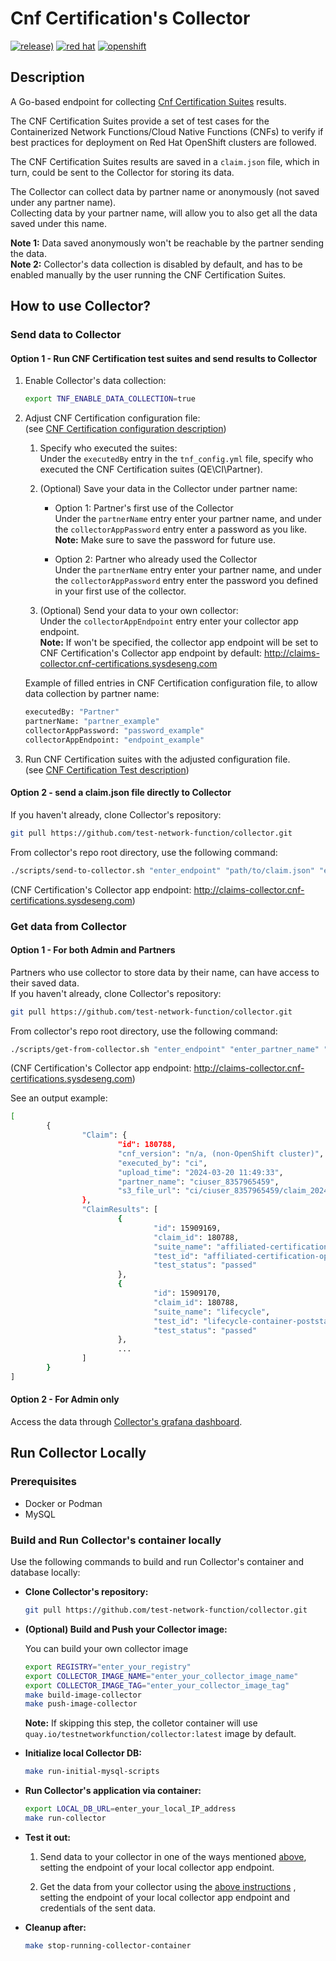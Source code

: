 # Cnf Certification's Collector

[![release)](https://img.shields.io/github/v/release/test-network-function/collector?color=blue&label=%20&logo=semver&logoColor=white&style=flat)](https://github.com/test-network-function/collector/releases)
[![red hat](https://img.shields.io/badge/red%20hat---?color=gray&logo=redhat&logoColor=red&style=flat)](https://www.redhat.com)
[![openshift](https://img.shields.io/badge/openshift---?color=gray&logo=redhatopenshift&logoColor=red&style=flat)](https://www.redhat.com/en/technologies/cloud-computing/openshift)

## Description

A Go-based endpoint for collecting
[Cnf Certification Suites](https://github.com/test-network-function/cnf-certification-test)
results.

The CNF Certification Suites provide a set of test cases for the
Containerized Network Functions/Cloud Native Functions (CNFs) to verify if
best practices for deployment on Red Hat OpenShift clusters are followed.

The CNF Certification Suites results are saved in a `claim.json` file,
which in turn, could be sent to the Collector for storing its data.

The Collector can collect data by partner name or anonymously
(not saved under any partner name).\
Collecting data by your partner name,
will allow you to also get all the data saved under this name.

**Note 1:** Data saved anonymously won't be reachable
by the partner sending the data.\
**Note 2:** Collector's data collection is disabled by default,
and has to be enabled manually by the user running the CNF Certification Suites.

## How to use Collector?

### Send data to Collector

#### Option 1 - Run CNF Certification test suites and send results to Collector

1. Enable Collector's data collection:

    ```sh
    export TNF_ENABLE_DATA_COLLECTION=true
    ```

2. Adjust CNF Certification configuration file:\
    (see [CNF Certification configuration description](https://test-network-function.github.io/cnf-certification-test/configuration/))

    1. Specify who executed the suites:\
    Under the `executedBy` entry in the `tnf_config.yml` file,
    specify who executed the CNF Certification suites (QE\CI\Partner).

    2. (Optional) Save your data in the Collector under partner name:
        * Option 1: Partner's first use of the Collector\
        Under the `partnerName` entry enter your partner name,
        and under the `collectorAppPassword` entry enter a password as you like.\
        **Note:** Make sure to save the password for future use.

        * Option 2: Partner who already used the Collector\
        Under the `partnerName` entry enter your partner name,
        and under the `collectorAppPassword` entry enter the password
        you defined in your first use of the collector.

    3. (Optional) Send your data to your own collector:\
        Under the `collectorAppEndpoint` entry enter your collector app
        endpoint.\
        **Note:** If won't be specified, the collector app endpoint
        will be set to CNF Certification's Collector app endpoint
        by default: <!-- markdownlint-disable -->
        http://claims-collector.cnf-certifications.sysdeseng.com
        <!-- markdownlint-enable -->

    Example of filled entries in CNF Certification configuration file,
    to allow data collection by partner name:

    ```sh
    executedBy: "Partner"
    partnerName: "partner_example"
    collectorAppPassword: "password_example"
    collectorAppEndpoint: "endpoint_example"
    ```

3. Run CNF Certification suites with the adjusted configuration file.\
 (see [CNF Certification Test description](https://test-network-function.github.io/cnf-certification-test/test-container/))

#### Option 2 - send a claim.json file directly to Collector

If you haven't already, clone Collector's repository:

```sh
git pull https://github.com/test-network-function/collector.git
```

From collector's repo root directory, use the following command:

<!-- markdownlint-disable -->
```sh
./scripts/send-to-collector.sh "enter_endpoint" "path/to/claim.json" "enter_executed_by" "enter_partner_name(optional)" "enter_password(optional)"
```
<!-- markdownlint-enable -->

<!-- markdownlint-disable -->
(CNF Certification's Collector app endpoint:
http://claims-collector.cnf-certifications.sysdeseng.com)
<!-- markdownlint-enable -->

### Get data from Collector

#### Option 1 - For both Admin and Partners

Partners who use collector to store data by their name,
can have access to their saved data.\
If you haven't already, clone Collector's repository:

```sh
git pull https://github.com/test-network-function/collector.git
```

From collector's repo root directory, use the following command:

```sh
./scripts/get-from-collector.sh "enter_endpoint" "enter_partner_name" "enter_password"
```

<!-- markdownlint-disable -->
(CNF Certification's Collector app endpoint:
http://claims-collector.cnf-certifications.sysdeseng.com)
<!-- markdownlint-enable -->

See an output example:

```sh
[
        {
                "Claim": {
                        "id": 180788,
                        "cnf_version": "n/a, (non-OpenShift cluster)",
                        "executed_by": "ci",
                        "upload_time": "2024-03-20 11:49:33",
                        "partner_name": "ciuser_8357965459",
                        "s3_file_url": "ci/ciuser_8357965459/claim_2024-03-20-11:49:33"
                },
                "ClaimResults": [
                        {
                                "id": 15909169,
                                "claim_id": 180788,
                                "suite_name": "affiliated-certification",
                                "test_id": "affiliated-certification-operator-is-certified",
                                "test_status": "passed"
                        },
                        {
                                "id": 15909170,
                                "claim_id": 180788,
                                "suite_name": "lifecycle",
                                "test_id": "lifecycle-container-poststart",
                                "test_status": "passed"
                        },
                        ...
                ]
        }
]
```

#### Option 2 - For Admin only

Access the data through
[Collector's grafana dashboard](http://44.195.143.94:3000/d/e5530a23-24b9-4e7f-ab28-8e778d99f429/collector-s-dashboard?orgId=1).

## Run Collector Locally

### Prerequisites

* Docker or Podman
* MySQL

### Build and Run Collector's container locally

Use the following commands to build and run Collector's container and database locally:

* **Clone Collector's repository:**

    ```sh
    git pull https://github.com/test-network-function/collector.git
    ```

* **(Optional) Build and Push your Collector image:**

    You can build your own collector image

    ```sh
    export REGISTRY="enter_your_registry"
    export COLLECTOR_IMAGE_NAME="enter_your_collector_image_name"
    export COLLECTOR_IMAGE_TAG="enter_your_collector_image_tag"
    make build-image-collector
    make push-image-collector
    ```

    **Note:** If skipping this step, the colletor container will use
    `quay.io/testnetworkfunction/collector:latest` image by default.

* **Initialize local Collector DB:**

    ```sh
    make run-initial-mysql-scripts
    ```

* **Run Collector's application via container:**

    ```sh
    export LOCAL_DB_URL=enter_your_local_IP_address
    make run-collector
    ```

* **Test it out:**

    1. Send data to your collector in one of the ways mentioned [above](https://github.com/test-network-function/collector?tab=readme-ov-file#send-data-to-collector),
    setting the endpoint of your local collector app endpoint.

    2. Get the data from your collector using the
    [above instructions](https://github.com/test-network-function/collector?tab=readme-ov-file#option-1---for-both-admin-and-partners)
    , setting the endpoint of your local collector app endpoint and
    credentials of the sent data.

* **Cleanup after:**

    ```sh
    make stop-running-collector-container
    ```
